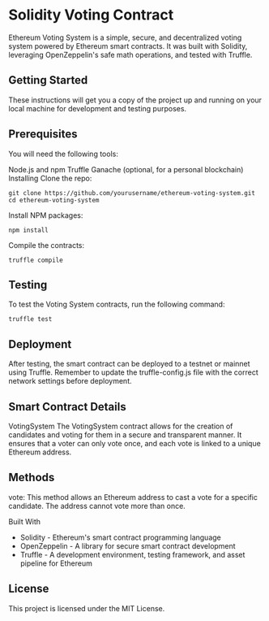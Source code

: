 # Solidity Voting Contract
Ethereum Voting System is a simple, secure, and decentralized voting system powered by Ethereum smart contracts. It was built with Solidity, leveraging OpenZeppelin's safe math operations, and tested with Truffle.

## Getting Started
These instructions will get you a copy of the project up and running on your local machine for development and testing purposes.

## Prerequisites
You will need the following tools:

Node.js and npm
Truffle
Ganache (optional, for a personal blockchain)
Installing
Clone the repo:
```
git clone https://github.com/yourusername/ethereum-voting-system.git
cd ethereum-voting-system
```

Install NPM packages:
```
npm install
```

Compile the contracts:
```
truffle compile
```

## Testing
To test the Voting System contracts, run the following command:
```
truffle test
```

## Deployment
After testing, the smart contract can be deployed to a testnet or mainnet using Truffle. Remember to update the truffle-config.js file with the correct network settings before deployment.

## Smart Contract Details
VotingSystem
The VotingSystem contract allows for the creation of candidates and voting for them in a secure and transparent manner. It ensures that a voter can only vote once, and each vote is linked to a unique Ethereum address.

## Methods
vote: This method allows an Ethereum address to cast a vote for a specific candidate. The address cannot vote more than once.

Built With
- Solidity - Ethereum's smart contract programming language
- OpenZeppelin - A library for secure smart contract development
- Truffle - A development environment, testing framework, and asset pipeline for Ethereum

## License
This project is licensed under the MIT License.

